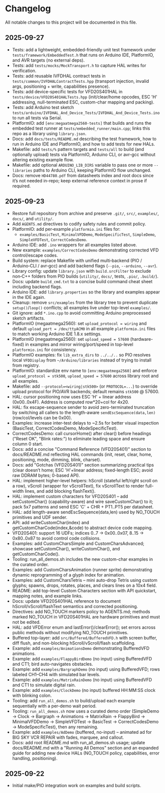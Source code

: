 # Changelog

All notable changes to this project will be documented in this file.

## 2025-09-27
- Tests: add a lightweight, embedded-friendly unit test framework under `tests/framework/EmbeddedTest.h` that runs on Arduino IDE, PlatformIO, and AVR targets (no external deps).
- Tests: add `tests/mocks/MockTransport.h` to capture HAL writes for verification.
- Tests: add reusable IVFDHAL contract tests in `tests/common/IVFDHALContractTests.hpp` (transport injection, invalid args, positioning + write, capabilities presence).
- Tests: add device-specific tests for VFD20S401HAL in `tests/device/VFD20S401HALTests.hpp` (init/clear/home opcodes, ESC 'H' addressing, null-terminated ESC, custom-char mapping and packing).
- Tests: add Arduino test sketch `tests/arduino/IVFDHAL_And_Device_Tests/IVFDHAL_And_Device_Tests.ino` to run all tests via Serial.
- PlatformIO: add `[env:megaatmega2560-tests]` that builds and runs the embedded test runner at `tests/embedded_runner/main.cpp`; links this repo as a library using `library.json`.
- Docs: add `docs/tests/README.md` describing the test framework, how to run in Arduino IDE and PlatformIO, and how to add tests for new HALs.
- Makefile: add `tests/%` pattern targets and `tests/all` to build (and optionally upload) tests via PlatformIO, Arduino CLI, or avr-gcc without altering existing example flow.
- Makefile: add optional `ARDUINO_LIB_DIRS` variable to pass one or more `--libraries` paths to Arduino CLI, keeping PlatformIO flow unchanged.
- Docs: remove `HD44780.pdf` from datasheets index and root docs since it’s not needed in-repo; keep external reference context in prose if required.

## 2025-09-23
- Restore full repository from archive and preserve `.git/`, `src/`, `examples/`, `docs/`, and `utility/`.
- Add `AGENTS.md` directives to codify safety rules and commit policy.
- PlatformIO: add per‑example `platformio.ini` files for:
  - `examples/BasicTest`, `MinimalVFDDemo`, `ModeSpecificTest`, `SimpleDemo`, `SimpleVFDTest`, `CorrectCodesDemo`.
- Arduino IDE: add `.ino` wrappers for all examples listed above.
- New example: `examples/CorrectCodesDemo` demonstrating corrected VFD control/escape codes.
- Build system: replace Makefile with unified multi‑backend (PIO / Arduino‑CLI / avr‑gcc) and add backend flags (`--pio`, `--arduino`, `--avr`).
- Library config: update `library.json` with `build.srcFilter` to exclude non‑C++ folders from PIO builds (`utility/`, `docs/`, tests, `.pio/`, `.build/`).
- Docs: update `build_cmd.txt` to a concise build command cheat sheet including backend flags.
- Arduino IDE: add `library.properties` so the library and examples appear in the IDE again.
- Cleanup: remove `src/examples` from the library tree to prevent duplicate `setup()`/`loop()` conflicts; all examples live under top-level `examples/`.
- Git ignore: add `*.ino.cpp` to avoid committing Arduino preprocessed sketch artifacts.
- PlatformIO (megaatmega2560): set `upload_protocol = wiring` and default `upload_port = /dev/ttyACM0` in all example `platformio.ini` files to match working Arduino IDE 1.8.x settings.
- PlatformIO (megaatmega2560): set `upload_speed = 57600` (hardware-fixed) in examples and mirror wiring/port/speed in top-level `platformio.ini` for consistency.
 - PlatformIO examples: fix `lib_extra_dirs` to `../../..` so PIO resolves local `VFDDisplay` from `~/Arduino/libraries` instead of trying to install from registry.
 - PlatformIO: standardize env name to `[env:megaatmega2560]` and enforce `upload_protocol = stk500`, `upload_speed = 57600` across library root and all examples.
- Makefile: add `--protocol=<wiring|stk500>` (or `PROTOCOL=...`) to override upload protocol for PIO/AVR backends; default remains `stk500` @ 57600.
 - HAL: cursor positioning now uses ESC 'H' + linear address (0x00..0x4F). Address is computed row*20+col for 4x20.
- HAL: fix escape-sequence sender to avoid zero-terminated truncation by switching all callers to the length-aware `sendEscSequence(data,len)` (row/col/levels can be 0x00).
- Examples: increase inter-test delays to ~2.5s for better visual inspection (BasicTest, CorrectCodesDemo, ModeSpecificTest).
- CorrectCodesDemo: call cursorHome() after clear() before headings ("Reset OK", "Blink rates:") to eliminate leading space and ensure column 0 start.
- Docs: add a concise "Command Reference (VFD20S401)" section to docs/README.md reflecting HAL commands (init, reset, clear, home, positioning, mode, dimming, blink, charset).
 - Docs: add "Gotchas (VFD20S401)" section summarizing practical tips (clear doesn’t home; ESC 'H'+linear address; fixed-length ESC; avoid raw DDRAM bytes; 0-based API).
- HAL: implement higher-level helpers: hScroll (stateful left/right scroll on a row), vScroll (wrapper for vScrollText), fix vScrollText to render full-width lines, and add blocking flashText().
- HAL: implement custom characters for VFD20S401 – add setCustomChar() (capability-aware) and wire saveCustomChar() to it; pack 5x7 patterns and send ESC 'C' + CHR + PT1..PT5 per datasheet.
- HAL: add length-aware sendEscSequence(data,len) used by NO_TOUCH primitives and UDF sender.
- API: add writeCustomChar(index) and getCustomCharCode(index,&code) to abstract device code mapping.
- VFD20S401: support 16 UDFs; indices 0..7 -> 0x00..0x07, 8..15 -> 0x80..0x87 to avoid control code collisions.
- Examples: add CustomCharsSimple and CustomCharsAdvanced; showcase setCustomChar(), writeCustomChar(), and getCustomCharCode().
- Tooling: run_all_demos.sh includes the new custom-char examples in the curated order.
- Examples: add CustomCharsAnimation (runner sprite) demonstrating dynamic reprogramming of a glyph index for animation.
- Examples: add CustomCharsTetris – mini auto-drop Tetris using custom glyphs; spawns, drops, rotates, places, and clears lines on a 10x4 field.
- README: add top-level Custom Characters section with API quickstart, mapping notes, and example links.
- Docs: update VFD20S401HAL reference to document hScroll/vScroll/flashText semantics and corrected positioning.
 - Directives: add NO_TOUCH markers policy to AGENTS.md; methods marked NO_TOUCH in VFD20S401HAL are hardware primitives and must not be edited.
 - HAL: add VFDError enum and lastError()/clearError(); set errors across public methods without modifying NO_TOUCH primitives.
 - Buffered top-layer: add `src/Buffered/BufferedVFD.h` with screen buffer, diff flush, and non-blocking hScroll/vScroll/flash scaffolding.
- Example: add `examples/AnimationsDemo` demonstrating BufferedVFD animations.
- Example: add `examples/FlappyBirdDemo` (no input) using BufferedVFD and CT1; bird auto-navigates obstacles.
- Example: add `examples/BargraphDemo` (no input) using BufferedVFD; rows labeled CH1–CH4 with simulated bar levels.
- Example: add `examples/MatrixRainDemo` (no input) using BufferedVFD and CT1 to simulate digital rain.
- Example: add `examples/ClockDemo` (no input) buffered HH:MM:SS clock with blinking colon.
- Tooling: add `run_all_demos.sh` to build/upload each example sequentially with a per-demo wait period.
- Tooling: `run_all_demos.sh` now uses a curated demo order (SimpleDemo → Clock → Bargraph → Animations → MatrixRain → FlappyBird → MinimalVFDDemo → SimpleVFDTest → BasicTest → CorrectCodesDemo → ModeSpecificTest), then any remaining.
- Example: add `examples/AdDemo` (buffered, no-input) – animated ad for BIG SKY VCR REPAIR with fades, marquee, and callout.
 - Docs: add root README.md with run_all_demos.sh usage; update docs/README.md with a "Running All Demos" section and an expanded guide for adding new device HALs (NO_TOUCH policy, capabilities, error handling, positioning).

## 2025-09-22
- Initial make/PIO integration work on examples and build scripts.
